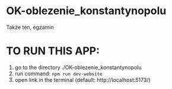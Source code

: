 # OK-oblezenie_konstantynopolu
Także ten, egzamin

# TO RUN THIS APP:
1. go to the directory ./OK-oblezenie_konstantynopolu
2. run command: `npm run dev-website`
3. open link in the terminal (default: http://localhost:5173/)
